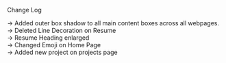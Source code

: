 Change Log

-> Added outer box shadow to all main content boxes across all webpages.</br>
-> Deleted Line Decoration on Resume</br>
-> Resume Heading enlarged</br>
-> Changed Emoji on Home Page</br>
-> Added new project on projects page</br>
